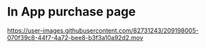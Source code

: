 # In App purchase page


https://user-images.githubusercontent.com/82731243/209198005-070f39c8-44f7-4a72-bee8-b3f3a10a92d2.mov

